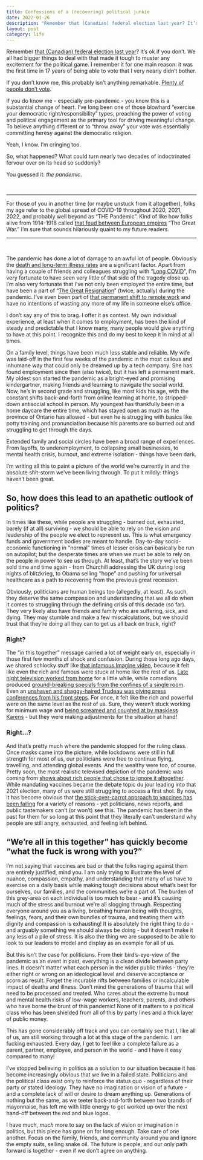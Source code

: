 ```yaml
---
title: Confessions of a (recovering) political junkie
date: 2022-01-26
description: "Remember that (Canadian) federal election last year? It’s ok if you don’t. We all had bigger things to deal with that made it tough to muster any excitement for the political game. I remember it for one main reason..."
layout: post
category: life
---
```


Remember [that (Canadian) federal election last year](https://www.theglobeandmail.com/politics/federal-election/2021-results/)? It’s ok if you don’t. We all had bigger things to deal with that made it tough to muster any excitement for the political game. I remember it for one main reason: it was the first time in 17 years of being able to vote that I very nearly didn’t bother. 

If you don’t know me, this probably isn’t anything remarkable. [Plenty of people don’t vote](https://en.wikipedia.org/wiki/Voter_turnout_in_Canada). 

If you do know me - especially pre-pandemic - you know this is a substantial change of heart. I’ve long been one of those blowhard “exercise your democratic right/responsibility” types, preaching the power of voting and political engagement as the primary tool for driving meaningful change. To believe anything different or to “throw away” your vote was essentially committing heresy against the democratic religion.

Yeah, I know. I’m cringing too. 

So, what happened? What could turn nearly two decades of indoctrinated fervour over on its head so suddenly?

You guessed it: _the pandemic_. 

&nbsp;

----------

For those of you in another time (or maybe unstuck from it altogether), folks my age refer to the global spread of COVID-19 throughout 2020, 2021, 2022, and probably well beyond as “THE Pandemic”. Kind of like how folks alive from 1914-1918 called [that feud between European empires](https://en.wikipedia.org/wiki/World_War_I) “The Great War.” I’m sure that sounds hilariously quaint to my future readers.

----------

&nbsp;

The pandemic has done a lot of damage to an awful lot of people. Obviously the [death and long-term illness rates](https://www.worldometers.info/coronavirus/coronavirus-death-toll/) are a significant factor. Apart from having a couple of friends and colleagues struggling with “[Long COVID](https://www.webmd.com/lung/what-is-long-covid-pasc#1)”, I’m very fortunate to have seen very little of that side of the tragedy close up. I’m also very fortunate that I’ve not only been employed the entire time, but have been a part of “[The Great Resignation](https://en.wikipedia.org/wiki/Great_Resignation)” (twice, actually) during the pandemic. I’ve even been part of [that permanent shift to remote work](https://www.forbes.com/sites/rogertrapp/2021/09/29/the-shift-to-remote-working-is-just-the-start-now-it-must-get-better/?sh=7608c1646982) and have no intentions of wasting any more of my life in someone else’s office. 

I don’t say any of this to brag. I offer it as context. My own individual experience, at least when it comes to employment, has been the kind of steady and predictable that I know many, many people would give anything to have at this point. I recognize this and do my best to keep it in mind at all times. 

On a family level, things have been much less stable and reliable. My wife was laid-off in the first few weeks of the pandemic in the most callous and inhumane way that could only be dreamed up by a tech company. She has found employment since then (also twice), but it has left a permanent mark. My oldest son started the pandemic as a bright-eyed and promising kindergartner, making friends and learning to navigate the social world. Now, he’s in second grade and struggling, like most kids his age, with the constant shifts back-and-forth from online learning at home, to stripped-down antisocial school in person. My youngest has thankfully been in a home daycare the entire time, which has stayed open as much as the province of Ontario has allowed - but even he is struggling with basics like potty training and pronunciation because his parents are so burned out and struggling to get through the days.

Extended family and social circles have been a broad range of experiences. From layoffs, to underemployment, to collapsing small businesses, to mental health crisis, burnout, and extreme isolation - things have been dark. 

I’m writing all this to paint a picture of the world we’re currently in and the absolute shit-storm we’ve been living through. To put it mildly: things haven’t been great.

## So, how does this lead to an apathetic outlook of politics?

In times like these, while people are struggling - burned out, exhausted, barely (if at all) surviving - we should be able to rely on the vision and leadership of the people we elect to represent us. This is what emergency funds and government bodies are meant to handle. Day-to-day socio-economic functioning in “normal” times of lesser crisis can basically be run on autopilot; but the desperate times are when we must be able to rely on the people in power to see us through. At least, that’s the story we’ve been sold time and time again - from Churchill addressing the UK during long nights of blitzkrieg, to Obama selling “hope” and pushing for universal healthcare as a path to recovering from the previous great recession.

Obviously, politicians are human beings too (allegedly, at least). As such, they deserve the same compassion and understanding that we all do when it comes to struggling through the defining crisis of this decade (so far). They very likely also have friends and family who are suffering, sick, and dying. They may stumble and make a few miscalculations, but we should trust that they’re doing all they can to get us all back on track, right?

### Right?

The “in this together” message carried a lot of weight early on, especially in those first few months of shock and confusion. During those long ago days, we shared schlocky stuff like [that infamous Imagine video](https://www.youtube.com/watch?v=bQK32bwvRuI), because it felt like even the rich and famous were stuck at home like the rest of us. [Late night television worked from home](https://en.wikipedia.org/wiki/Saturday_Night_Live_at_Home) for a little while, while comedians produced [ground-breaking specials from the confines of a single room](https://en.wikipedia.org/wiki/Saturday_Night_Live_at_Homehttps://en.wikipedia.org/wiki/Bo_Burnham:_Inside). Even an [unshaven and shaggy-haired Trudeau was giving press conferences from his front steps](https://www.ctvnews.ca/politics/pm-trudeau-plans-to-keep-working-from-home-1.4871202). For once, it felt like the rich and powerful were on the same level as the rest of us. Sure, they weren’t stuck working for minimum wage and [being screamed and coughed at by maskless Karens](https://nypost.com/2021/09/09/anti-mask-karen-fired-over-viral-grocery-store-coughing-video/) - but they were making adjustments for the situation at hand!

### Right…?

And that’s pretty much where the pandemic stopped for the ruling class. Once masks came into the picture, while lockdowns were still in full strength for most of us, our politicians were free to continue flying, travelling, and attending global events. And the wealthy were too, of course. Pretty soon, the most realistic televised depiction of the pandemic was coming from [shows about rich people that chose to ignore it altogether](https://www.indiewire.com/2021/08/succession-season-3-ignores-covid-wealthy-people-1234660723/). While mandating vaccines became the debate topic du jour leading into that 2021 election, many of us were still struggling to access a first shot. By now, it has become obvious that [the stick-over-carrot approach to vaccines has been failing](https://www.ctvnews.ca/canada/so-many-angry-people-experts-say-online-conversation-around-trucker-convoy-veering-into-dangerous-territory-1.5754580) for a variety of reasons - yet politicians, news reports, and public tastemakers can’t (or won’t) see this. The pandemic has been in the past for them for so long at this point that they literally can’t understand why people are still angry, exhausted, and feeling left behind. 

## “We’re all in this together” has quickly become “what the fuck is wrong with you?”

I’m not saying that vaccines are bad or that the folks raging against them are entirely justified, mind you. I am only trying to illustrate the level of nuance, compassion, empathy, and understanding that many of us have to exercise on a daily basis while making tough decisions about what’s best for ourselves, our families, and the communities we’re a part of. The burden of this grey-area on each individual is too much to bear - and it’s causing much of the stress and burnout we’re all slogging through. Respecting everyone around you as a living, breathing human being with thoughts, feelings, fears, and their own bundles of trauma, and treating them with dignity and compassion is exhausting! It is absolutely the right thing to do - and arguably something we should always be doing - but it doesn’t make it any less of a pile of stress. It is also the thing we are supposed to be able to look to our leaders to model and display as an example for all of us.

But this isn’t the case for politicians. From their bird’s-eye-view of the pandemic as an event in past, everything is a clean divide between party lines. It doesn’t matter what each person in the wider public thinks - they’re either right or wrong on an ideological level and deserve acceptance or scorn as result. Forget the incurable rifts between families or incalculable impact of deaths and illness. Don’t mind the generations of trauma that will need to be processed and treated. Who cares about the extreme burnout and mental health risks of low-wage workers, teachers, parents, and others who have borne the brunt of this pandemic! None of it matters to a political class who has been shielded from all of this by party lines and a thick layer of public money. 

This has gone considerably off track and you can certainly see that I, like all of us, am still working through a lot at this stage of the pandemic. I am fucking exhausted. Every day, I get to feel like a complete failure as a parent, partner, employee, and person in the world - and I have it easy compared to many!

I’ve stopped believing in politics as a solution to our situation because it has become increasingly obvious that we live in a failed state. Politicians and the political class exist only to reinforce the status quo - regardless of their party or stated ideology. They have no imagination or vision of a future - and a complete lack of will or desire to dream anything up. Generations of nothing but the same, as we teeter back-and-forth between two brands of mayonnaise, has left me with little energy to get worked up over the next hand-off between the red and blue logos. 

I have much, _much_ more to say on the lack of vision or imagination in politics, but this piece has gone on for long enough. Take care of one another. Focus on the family, friends, and community around you and ignore the empty suits, selling snake oil. The future is people, and our only path forward is together - even if we don’t agree on anything.